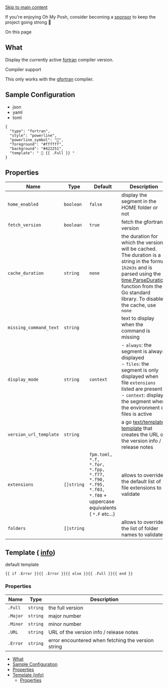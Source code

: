 [Skip to main content](https://ohmyposh.dev/docs/segments/languages/fortran#__docusaurus_skipToContent_fallback)

If you're enjoying Oh My Posh, consider becoming a [sponsor](https://github.com/sponsors/JanDeDobbeleer) to keep the project going strong 💪

On this page

## What [​](https://ohmyposh.dev/docs/segments/languages/fortran\#what "Direct link to What")

Display the currently active [fortran](https://fortran-lang.org/) compiler version.

Compiler support

This only works with the [gfortran](https://fortranwiki.org/fortran/show/GFortran) compiler.

## Sample Configuration [​](https://ohmyposh.dev/docs/segments/languages/fortran\#sample-configuration "Direct link to Sample Configuration")

- json
- yaml
- toml

```codeBlockLines_e6Vv
{
  "type": "fortran",
  "style": "powerline",
  "powerline_symbol": "",
  "foreground": "#ffffff",
  "background": "#422251",
  "template": " 󱈚 {{ .Full }} "
}

```

## Properties [​](https://ohmyposh.dev/docs/segments/languages/fortran\#properties "Direct link to Properties")

| Name | Type | Default | Description |
| --- | --- | --- | --- |
| `home_enabled` | `boolean` | `false` | display the segment in the HOME folder or not |
| `fetch_version` | `boolean` | `true` | fetch the gfortran version |
| `cache_duration` | `string` | `none` | the duration for which the version will be cached. The duration is a string in the format `1h2m3s` and is parsed using the [time.ParseDuration](https://golang.org/pkg/time/#ParseDuration) function from the Go standard library. To disable the cache, use `none` |
| `missing_command_text` | `string` |  | text to display when the command is missing |
| `display_mode` | `string` | `context` | - `always`: the segment is always displayed<br>- `files`: the segment is only displayed when file `extensions` listed are present<br>- `context`: displays the segment when the environment or files is active |
| `version_url_template` | `string` |  | a go [text/template](https://golang.org/pkg/text/template/) [template](https://ohmyposh.dev/docs/configuration/templates) that creates the URL of the version info / release notes |
| `extensions` | `[]string` | `fpm.toml, *.f, *.for, *.fpp, *.f77, *.f90, *.f95, *.f03, *.f08` \+ uppercase equivalents ( `*.F` etc...) | allows to override the default list of file extensions to validate |
| `folders` | `[]string` |  | allows to override the list of folder names to validate |

## Template ( [info](https://ohmyposh.dev/docs/configuration/templates)) [​](https://ohmyposh.dev/docs/segments/languages/fortran\#template-info "Direct link to template-info")

default template

```codeBlockLines_e6Vv
{{ if .Error }}{{ .Error }}{{ else }}{{ .Full }}{{ end }}

```

### Properties [​](https://ohmyposh.dev/docs/segments/languages/fortran\#properties-1 "Direct link to Properties")

| Name | Type | Description |
| --- | --- | --- |
| `.Full` | `string` | the full version |
| `.Major` | `string` | major number |
| `.Minor` | `string` | minor number |
| `.URL` | `string` | URL of the version info / release notes |
| `.Error` | `string` | error encountered when fetching the version string |

- [What](https://ohmyposh.dev/docs/segments/languages/fortran#what)
- [Sample Configuration](https://ohmyposh.dev/docs/segments/languages/fortran#sample-configuration)
- [Properties](https://ohmyposh.dev/docs/segments/languages/fortran#properties)
- [Template (info)](https://ohmyposh.dev/docs/segments/languages/fortran#template-info)
  - [Properties](https://ohmyposh.dev/docs/segments/languages/fortran#properties-1)